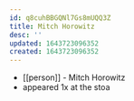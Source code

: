 ```yaml
---
id: q8cuhBBGQNl7Gs8mUQQ3Z
title: Mitch Horowitz
desc: ''
updated: 1643723096352
created: 1643723096352
---
```



- [[person]] - Mitch Horowitz
- appeared 1x at the stoa
